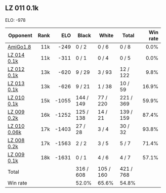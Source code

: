 ## LZ 011 0.1k ##

ELO: -978

Opponent | Rank | ELO | Black | White | Total | Win rate
---------|-----:|----:|-------|-------|-------|-------:
[AmiGo1.8](AmiGo1.8.md) | 11k | -249 | 0 / 2 | 0 / 6 | 0 / 8 | 0.0%
[LZ 014 0.1k](LZ%20014%200.1k.md) | 11k | -311 | 0 / 1 | 0 / 4 | 0 / 5 | 0.0%
[LZ 012 0.1k](LZ%20012%200.1k.md) | 13k | -620 | 9 / 29 | 3 / 93 | 12 / 122 | 9.8%
[LZ 013 0.1k](LZ%20013%200.1k.md) | 13k | -626 | 9 / 21 | 1 / 38 | 10 / 59 | 16.9%
[LZ 010 0.1k](LZ%20010%200.1k.md) | 15k | -1055 | 144 / 149 | 77 / 220 | 221 / 369 | 59.9%
[LZ 009 0.2k](LZ%20009%200.2k.md) | 16k | -1252 | 125 / 138 | 14 / 21 | 139 / 159 | 87.4%
[LZ 010 0.06k](LZ%20010%200.06k.md) | 17k | -1403 | 27 / 28 | 3 / 4 | 30 / 32 | 93.8%
[LZ 008 0.2k](LZ%20008%200.2k.md) | 17k | -1563 | 2 / 2 | 3 / 5 | 5 / 7 | 71.4%
[LZ 009 0.1k](LZ%20009%200.1k.md) | 18k | -1631 | 0 / 1 | 4 / 6 | 4 / 7 | 57.1%
Total | | | 316 / 608 | 105 / 160 | 421 / 768 | 
Win rate| | | 52.0% | 65.6% | 54.8% | 
